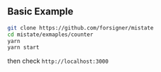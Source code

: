 ## Basic Example

```bash
git clone https://github.com/forsigner/mistate
cd mistate/exmaples/counter
yarn
yarn start
```

then check `http://localhost:3000`
